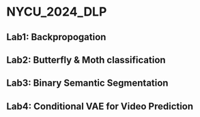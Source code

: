 # NYCU_2024_DLP

## Lab1: Backpropogation

## Lab2: Butterfly & Moth classification

## Lab3: Binary Semantic Segmentation

## Lab4: Conditional VAE for Video Prediction
